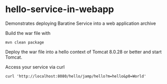 # hello-service-in-webapp
Demonstrates deploying Baratine Service into a web application archive

Build the war file with

    mvn clean package
   
Deploy the war file into a hello context of Tomcat 8.0.28 or better and start 
Tomcat.

Access your service via curl

    curl 'http://localhost:8080/hello/jamp/hello?m=hello&p0=World'
    
    